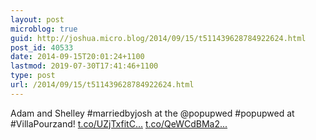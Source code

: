 ```yaml
---
layout: post
microblog: true
guid: http://joshua.micro.blog/2014/09/15/t511439628784922624.html
post_id: 40533
date: 2014-09-15T20:01:24+1100
lastmod: 2019-07-30T17:41:46+1100
type: post
url: /2014/09/15/t511439628784922624.html
---
```

Adam and Shelley #marriedbyjosh at the @popupwed #popupwed at #VillaPourzand! [t.co/UZjTxfitC...](http://t.co/UZjTxfitCb) [t.co/QeWCdBMa2...](http://t.co/QeWCdBMa29)
